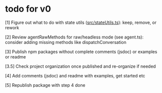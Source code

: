 # todo for v0

[1] Figure out what to do with state utils ([src/stateUtils.ts](src/stateUtils.ts)): keep, remove, or rework

[2] Review agentRawMethods for raw/headless mode (see agent.ts): consider adding missing methods like dispatchConversation

[3] Publish npm packages without complete comments (jsdoc) or examples or readme

[3.5] Check project organization once published and re-organize if needed

[4] Add comments (jsdoc) and readme with examples, get started etc

[5] Republish package with step 4 done